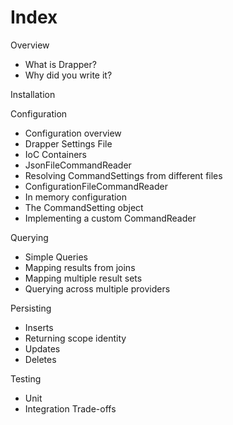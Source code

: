 # Index

Overview
* What is Drapper?
* Why did you write it?

Installation

Configuration
* Configuration overview
* Drapper Settings File
* IoC Containers
* JsonFileCommandReader
* Resolving CommandSettings from different files
* ConfigurationFileCommandReader
* In memory configuration
* The CommandSetting object
* Implementing a custom CommandReader

Querying
* Simple Queries
* Mapping results from joins
* Mapping multiple result sets
* Querying across multiple providers

Persisting
* Inserts
* Returning scope identity
* Updates
* Deletes

Testing
* Unit
* Integration
Trade-offs